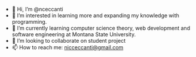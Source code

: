- 👋 Hi, I’m @nceccanti
- 👀 I’m interested in learning more and expanding my knowledge with programming.
- 🌱 I’m currently learning computer science theory, web development and software engineering at Montana State University.
- 💞️ I’m looking to collaborate on student project
- 📫 How to reach me: nicceccanti@gmail.com

<!---
nceccanti/nceccanti is a ✨ special ✨ repository because its `README.md` (this file) appears on your GitHub profile.
You can click the Preview link to take a look at your changes.
--->
